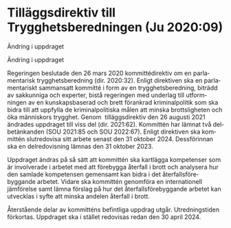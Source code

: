 # Tilläggsdirektiv till Trygghetsberedningen (Ju 2020:09)

Ändring i uppdraget

Ändring i uppdraget

Regeringen beslutade den 26 mars 2020 kommitté­direktiv om en parla­menta­risk trygghets­beredning (dir. 2020:32). Enligt direk­tiven ska en parla­menta­riskt samman­satt kom­mitté i form av en trygg­hets­beredning, biträdd av sakkun­niga och experter, bistå regeringen med underlag till utform­ningen av en kunskaps­baserad och brett förankrad kriminal­politik som ska bidra till att uppfylla de kriminal­politiska målen att minska brotts­ligheten och öka människors trygghet. Genom  tilläggs­direktiv den 26 augusti 2021 ändrades upp­draget till viss del (dir. 2021:62). Kom­mittén har lämnat två del­betänkanden (SOU 2021:85 och SOU 2022:67). Enligt direktiven ska kom­mittén slut­redovisa sitt arbete senast den 31 oktober 2024. Dess­förinnan ska en delredo­visning lämnas den 31 oktober 2023.

Uppdraget ändras på så sätt att kom­mittén ska kartlägga kompe­tenser som är involverade i arbetet med att före­bygga återfall i brott och analysera hur den samlade kompe­tensen gemensamt kan bidra i det återfalls­före­byggande arbetet. Vidare ska kom­mittén genomföra en inter­nationell jämförelse samt lämna förslag på hur det återfalls­före­byggande arbetet kan utvecklas i syfte att minska andelen återfall i brott.

Återstående delar av kom­mitténs befintliga uppdrag utgår. Utrednings­tiden förkortas. Uppdraget ska i stället redo­visas redan den 30 april 2024.
